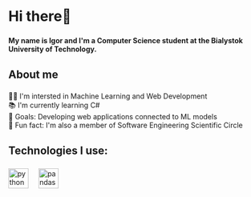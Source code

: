 <h1 align="left">Hi there👋</h1>

###

<h4 align="left">My name is Igor and I'm a Computer Science student at the Bialystok University of Technology.</h4>

###

<h2 align="left">About me</h2>

###

<p align="left">👨‍💻 I'm intersted in Machine Learning and Web Development<br>📚 I'm currently learning C# <br>🎯 Goals: Developing web applications connected to ML models <br>🎲 Fun fact: I'm also a member of  Software Engineering Scientific Circle</p>

###

<h2 align="left">Technologies I use:</h2>

###

<div align="left">
  <img src="https://cdn.jsdelivr.net/gh/devicons/devicon/icons/python/python-original.svg" height="40" alt="python logo"  />
  <img width="12" />
  <img src="https://cdn.jsdelivr.net/gh/devicons/devicon/icons/pandas/pandas-original.svg" height="40" alt="pandas logo"  />
  <img width="12" />
</div>

###

<!--
**Igoras6534/Igoras6534** is a ✨ _special_ ✨ repository because its `README.md` (this file) appears on your GitHub profile.

Here are some ideas to get you started:

- 🔭 I’m currently working on ...
- 🌱 I’m currently learning ...
- 👯 I’m looking to collaborate on ...
- 🤔 I’m looking for help with ...
- 💬 Ask me about ...
- 📫 How to reach me: ...
- 😄 Pronouns: ...
- ⚡ Fun fact: ...
-->
